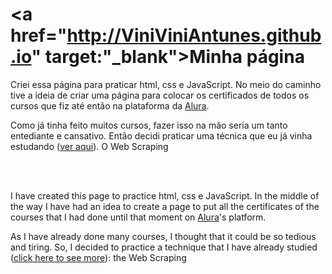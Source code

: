 # <a href="http://ViniViniAntunes.github.io" target:"_blank">Minha página</a>

<p>Criei essa página para praticar html, css e JavaScript. No meio do caminho tive a ideia de criar uma página para colocar os certificados de todos os cursos que fiz até então na plataforma da <a href="https://www.alura.com.br/" target="_blank">Alura</a>.</p>

<p>Como já tinha feito muitos cursos, fazer isso na mão seria um tanto entediante e cansativo. Então decidi praticar uma técnica que eu já vinha estudando (<a href="https://github.com/ViniViniAntunes/Praticando_Web_Scrap" target="_blank">ver aqui</a>). O Web Scraping</p>
<br>
<br>
<p>I have created this page to practice html, css e JavaScript. In the middle of the way I have had an idea to create a page to put all the certificates of the courses that I had done until that moment on <a href="https://www.alura.com.br/" target="_blank">Alura</a>'s platform.</p>

<p>As I have already done many courses, I thought that it could be so tedious and tiring. So, I decided to practice a technique that I have already studied (<a href="https://github.com/ViniViniAntunes/Praticando_Web_Scrap" target="_blank">click here to see more</a>): the Web Scraping</p>
